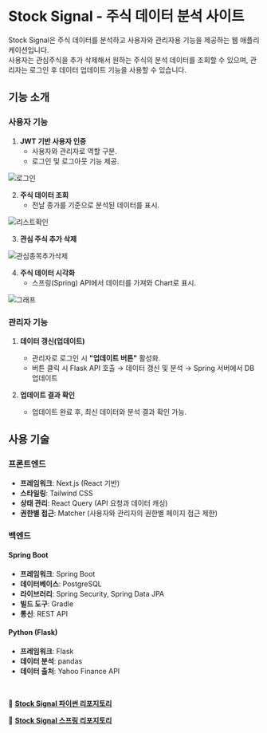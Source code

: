 # Stock Signal - 주식 데이터 분석 사이트

Stock Signal은 주식 데이터를 분석하고 사용자와 관리자용 기능을 제공하는 웹 애플리케이션입니다.<br>
사용자는 관심주식을 추가 삭제해서 원하는 주식의 분석 데이터를 조회할 수 있으며, 관리자는 로그인 후 데이터 업데이트 기능을 사용할 수 있습니다.


## **기능 소개**


### **사용자 기능**
1. **JWT 기반 사용자 인증**
   - 사용자와 관리자로 역할 구분.
   - 로그인 및 로그아웃 기능 제공.

![로그인](https://github.com/user-attachments/assets/b61c891d-d2bc-4d09-a714-079a146c6f8c)

2. **주식 데이터 조회**
   - 전날 종가를 기준으로 분석된 데이터를 표시.
     
![리스트확인](https://github.com/user-attachments/assets/12acbdf6-da85-44f3-8e26-1e87b1e58a2a)

3. **관심 주식 추가 삭제**
   
![관심종목추가삭제](https://github.com/user-attachments/assets/6532b81e-7c10-49c6-8359-de8da1fce4c1)

4. **주식 데이터 시각화**
   - 스프링(Spring) API에서 데이터를 가져와 Chart로 표시.
   
![그래프](https://github.com/user-attachments/assets/e0c56111-8200-45e3-a3b9-3f03445ab465)


### **관리자 기능**
1. **데이터 갱신(업데이트)**
   - 관리자로 로그인 시 **"업데이트 버튼"** 활성화.
   - 버튼 클릭 시 Flask API 호출 → 데이터 갱신 및 분석 → Spring 서버에서 DB 업데이트

2. **업데이트 결과 확인**
   - 업데이트 완료 후, 최신 데이터와 분석 결과 확인 가능.


## **사용 기술**


### **프론트엔드**
- **프레임워크**: Next.js (React 기반)
- **스타일링**: Tailwind CSS
- **상태 관리**: React Query (API 요청과 데이터 캐싱)
- **권한별 접근**: Matcher (사용자와 관리자의 권한별 페이지 접근 제한)

### **백엔드**
#### **Spring Boot**
- **프레임워크**: Spring Boot
- **데이터베이스**: PostgreSQL
- **라이브러리**: Spring Security, Spring Data JPA
- **빌드 도구**: Gradle
- **통신**: REST API

#### **Python (Flask)**
- **프레임워크**: Flask
- **데이터 분석**: pandas
- **데이터 출처**: Yahoo Finance API

<br>

🔗 **[Stock Signal 파이썬 리포지토리](https://github.com/TheCodeRecipe/stock_api)**

🔗 **[Stock Signal 스프링 리포지토리](https://github.com/TheCodeRecipe/stock_spring)**
